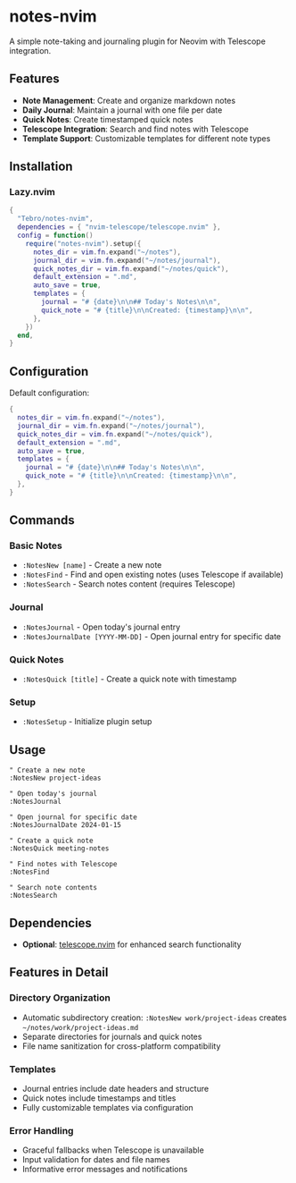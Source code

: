# notes-nvim

A simple note-taking and journaling plugin for Neovim with Telescope integration. 

## Features

- **Note Management**: Create and organize markdown notes
- **Daily Journal**: Maintain a journal with one file per date
- **Quick Notes**: Create timestamped quick notes
- **Telescope Integration**: Search and find notes with Telescope
- **Template Support**: Customizable templates for different note types

## Installation

### Lazy.nvim

```lua
{
  "Tebro/notes-nvim",
  dependencies = { "nvim-telescope/telescope.nvim" },
  config = function()
    require("notes-nvim").setup({
      notes_dir = vim.fn.expand("~/notes"),
      journal_dir = vim.fn.expand("~/notes/journal"),
      quick_notes_dir = vim.fn.expand("~/notes/quick"),
      default_extension = ".md",
      auto_save = true,
      templates = {
        journal = "# {date}\n\n## Today's Notes\n\n",
        quick_note = "# {title}\n\nCreated: {timestamp}\n\n",
      },
    })
  end,
}
```

## Configuration

Default configuration:

```lua
{
  notes_dir = vim.fn.expand("~/notes"),
  journal_dir = vim.fn.expand("~/notes/journal"),
  quick_notes_dir = vim.fn.expand("~/notes/quick"),
  default_extension = ".md",
  auto_save = true,
  templates = {
    journal = "# {date}\n\n## Today's Notes\n\n",
    quick_note = "# {title}\n\nCreated: {timestamp}\n\n",
  },
}
```

## Commands

### Basic Notes
- `:NotesNew [name]` - Create a new note
- `:NotesFind` - Find and open existing notes (uses Telescope if available)
- `:NotesSearch` - Search notes content (requires Telescope)

### Journal
- `:NotesJournal` - Open today's journal entry
- `:NotesJournalDate [YYYY-MM-DD]` - Open journal entry for specific date

### Quick Notes
- `:NotesQuick [title]` - Create a quick note with timestamp

### Setup
- `:NotesSetup` - Initialize plugin setup

## Usage

```vim
" Create a new note
:NotesNew project-ideas

" Open today's journal
:NotesJournal

" Open journal for specific date
:NotesJournalDate 2024-01-15

" Create a quick note
:NotesQuick meeting-notes

" Find notes with Telescope
:NotesFind

" Search note contents
:NotesSearch
```

## Dependencies

- **Optional**: [telescope.nvim](https://github.com/nvim-telescope/telescope.nvim) for enhanced search functionality

## Features in Detail

### Directory Organization
- Automatic subdirectory creation: `:NotesNew work/project-ideas` creates `~/notes/work/project-ideas.md`
- Separate directories for journals and quick notes
- File name sanitization for cross-platform compatibility

### Templates
- Journal entries include date headers and structure
- Quick notes include timestamps and titles
- Fully customizable templates via configuration

### Error Handling
- Graceful fallbacks when Telescope is unavailable
- Input validation for dates and file names
- Informative error messages and notifications

